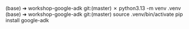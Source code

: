 (base) ➜  workshop-google-adk git:(master) ✗ python3.13 -m venv .venv
(base) ➜  workshop-google-adk git:(master) source .venv/bin/activate
pip install google-adk